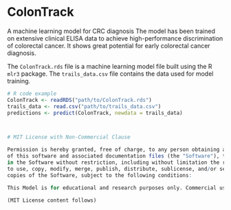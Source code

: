 # ColonTrack
A machine learning model for CRC diagnosis
The model has been trained on extensive clinical ELISA data to achieve high-performance discrimination of colorectal cancer. It shows great potential for early colorectal cancer diagnosis.

The `ColonTrack.rds` file is a machine learning model file built using the R `mlr3` package. The `trails_data.csv` file contains the data used for model training.
```r
# R code example
ColonTrack <- readRDS("path/to/ColonTrack.rds")
trails_data <- read.csv("path/to/trails_data.csv")
predictions <- predict(ColonTrack, newdata = trails_data)



# MIT License with Non-Commercial Clause

Permission is hereby granted, free of charge, to any person obtaining a copy
of this software and associated documentation files (the "Software"), to deal
in the Software without restriction, including without limitation the rights
to use, copy, modify, merge, publish, distribute, sublicense, and/or sell
copies of the Software, subject to the following conditions:

This Model is for educational and research purposes only. Commercial use is prohibited without explicit written permission from the author.

(MIT License content follows)

